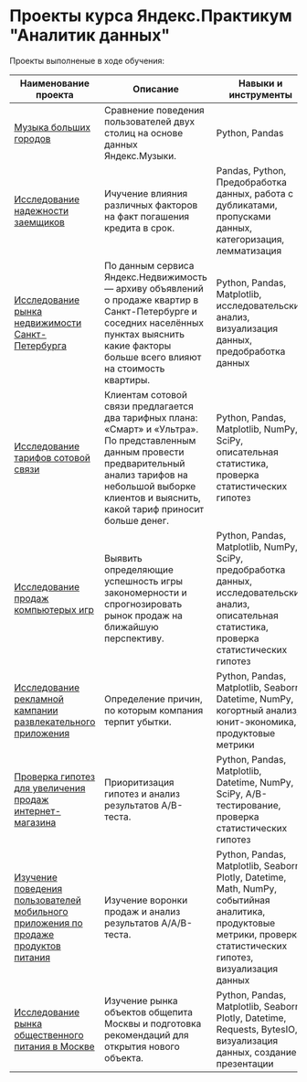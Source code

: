 # Проекты курса Яндекс.Практикум "Аналитик данных"

Проекты выполненые в ходе обучения:

| Наименование проекта                      | Описание                                  | Навыки и инструменты                             |
| --------------------------------------------------------- | ------------------------------------------------------------------------------ | ---------------------------------------------------------------------------- |
| [Музыка больших городов](https://github.com/Katerina3202/Yandex_Practicum_Data_Analyst/tree/main/Yandeks_Muzyka) | Сравнение поведения пользователей двух столиц на основе данных Яндекс.Музыки. | Python, Pandas         |
| [Исследование надежности заемщиков](https://github.com/Katerina3202/Yandex_Practicum_Data_Analyst/tree/main/Issledovaniye_nadezhnosti_kliyentov_banka) | Ичучение влияния различных факторов на факт погашения кредита в срок. | Pandas, Python, Предобработка данных, работа с дубликатами, пропусками данных, категоризация, лемматизация |
| [Исследование рынка недвижимости Санкт-Петербурга](https://github.com/Katerina3202/Yandex_Practicum_Data_Analyst/tree/main/prodazha_kvartir) | По данным сервиса Яндекс.Недвижимость — архиву объявлений о продаже квартир в Санкт-Петербурге и соседних населённых пунктах выяснить какие факторы больше всего влияют на стоимость квартиры. | Python, Pandas, Matplotlib, исследовательский анализ, визуализация данных, предобработка данных |
| [Исследование тарифов сотовой связи](https://github.com/Katerina3202/Yandex_Practicum_Data_Analyst/tree/main/Analiz_tarifov) | Клиентам сотовой связи предлагается два тарифных плана: «Смарт» и «Ультра». По представленным данным провести предварительный анализ тарифов на небольшой выборке клиентов и выяснить, какой тариф приносит больше денег. | Python, Pandas, Matplotlib, NumPy, SciPy, описательная статистика, проверка статистических гипотез |
| [Исследование продаж компьютерых игр](https://github.com/Katerina3202/Yandex_Practicum_Data_Analyst/tree/main/Games_project) | Выявить определяющие успешность игры закономерности и спрогнозировать рынок продаж на ближайшую перспективу. | Python, Pandas, Matplotlib, NumPy, SciPy, предобработка данных, исследовательский анализ, описательная статистика, проверка статистических гипотез |
| [Исследование рекламной кампании развлекательного приложения](https://github.com/Katerina3202/Yandex_Practicum_Data_Analyst/tree/main/Analiz%20biznes-pokazateley%20prilozheniy) | Определение причин, по которым компания терпит убытки. | Python, Pandas, Matplotlib, Seaborn, Datetime, NumPy, когортный анализ, юнит-экономика, продуктовые метрики |
| [Проверка гипотез для увеличения продаж интернет-магазина](https://github.com/Katerina3202/Yandex_Practicum_Data_Analyst/tree/main/Proverka%20gipotez.AB%20test) | Приоритизация гипотез и анализ результатов A/B-теста. | Python, Pandas, Matplotlib, Datetime, NumPy, SciPy, А/В-тестирование, проверка статистических гипотез |
| [Изучение поведения пользователей мобильного приложения по продаже продуктов питания](https://github.com/Katerina3202/Yandex_Practicum_Data_Analyst/tree/main/Prilozheniye%20produktov%20pitaniya) | Изучение воронки продаж и анализ результатов A/A/B-теста. | Python, Pandas, Matplotlib, Seaborn, Plotly, Datetime, Math, NumPy, событийная аналитика, продуктовые метрики, проверка статистических гипотез, визуализация данных |
| [Исследование рынка общественного питания в Москве](https://github.com/Katerina3202/Yandex_Practicum_Data_Analyst/tree/main/moscow%20coffee%20places) | Изучение рынка объектов общепита Москвы и подготовка рекомендаций для открытия нового объекта. | Python, Pandas, Matplotlib, Seaborn, Plotly, Datetime, Requests, BytesIO, визуализация данных, создание презентации |
